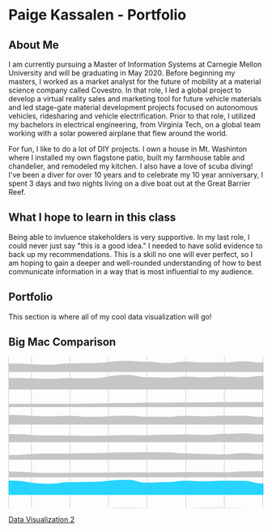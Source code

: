 # Paige Kassalen - Portfolio

## About Me

I am currently pursuing a Master of Information Systems at Carnegie Mellon University and will be graduating in May 2020. Before beginning my masters, I worked as a market analyst for the future of mobility at a material science company called Covestro. In that role, I led a global project to develop a virtual reality sales and marketing tool for future vehicle materials and led stage-gate material development projects focused on autonomous vehicles, ridesharing and vehicle electrification. Prior to that role, I utilized my bachelors in electrical engineering, from Virginia Tech, on a global team working with a solar powered airplane that flew around the world.

For fun, I like to do a lot of DIY projects. I own a house in Mt. Washinton where I installed my own flagstone patio, built my farmhouse table and chandelier, and remodeled my kitchen. I also have a love of scuba diving! I've been a diver for over 10 years and to celebrate my 10 year anniversary, I spent 3 days and two nights living on a dive boat out at the Great Barrier Reef.

## What I hope to learn in this class

Being able to invluence stakeholders is very supportive. In my last role, I could never just say "this is a good idea." I needed to have solid evidence to back up my recommendations. This is a skill no one will ever perfect, so I am hoping to gain a deeper and well-rounded understanding of how to best communicate information in a way that is most influential to my audience.

## Portfolio

This section is where all of my cool data visualization will go!

## Big Mac Comparison 

<svg width="847" height="500" xmlns="http://www.w3.org/2000/svg"><g class="x axis" transform="translate(0,485)" fill="none" font-size="10" font-family="sans-serif" text-anchor="middle" style="stroke-width: 1px; font-size: 10px; font-family: Arial, Helvetica;"><path class="domain" stroke="#000" d="M0.5,-485V0.5H847.5V-485" style="shape-rendering: crispedges; fill: none; stroke: rgb(204, 204, 204);"></path><g class="tick" opacity="1" transform="translate(45.243392930538434,0)"><line stroke="#000" y2="-485" style="shape-rendering: crispedges; fill: none; stroke: rgb(204, 204, 204);"></line><text fill="#000" y="3" dy="0.71em">2009</text></g><g class="tick" opacity="1" transform="translate(121.4838368269626,0)"><line stroke="#000" y2="-485" style="shape-rendering: crispedges; fill: none; stroke: rgb(204, 204, 204);"></line><text fill="#000" y="3" dy="0.71em">2010</text></g><g class="tick" opacity="1" transform="translate(197.72428072338678,0)"><line stroke="#000" y2="-485" style="shape-rendering: crispedges; fill: none; stroke: rgb(204, 204, 204);"></line><text fill="#000" y="3" dy="0.71em">2011</text></g><g class="tick" opacity="1" transform="translate(273.96472461981097,0)"><line stroke="#000" y2="-485" style="shape-rendering: crispedges; fill: none; stroke: rgb(204, 204, 204);"></line><text fill="#000" y="3" dy="0.71em">2012</text></g><g class="tick" opacity="1" transform="translate(350.41404644471845,0)"><line stroke="#000" y2="-485" style="shape-rendering: crispedges; fill: none; stroke: rgb(204, 204, 204);"></line><text fill="#000" y="3" dy="0.71em">2013</text></g><g class="tick" opacity="1" transform="translate(426.6544903411426,0)"><line stroke="#000" y2="-485" style="shape-rendering: crispedges; fill: none; stroke: rgb(204, 204, 204);"></line><text fill="#000" y="3" dy="0.71em">2014</text></g><g class="tick" opacity="1" transform="translate(502.8949342375668,0)"><line stroke="#000" y2="-485" style="shape-rendering: crispedges; fill: none; stroke: rgb(204, 204, 204);"></line><text fill="#000" y="3" dy="0.71em">2015</text></g><g class="tick" opacity="1" transform="translate(579.1353781339909,0)"><line stroke="#000" y2="-485" style="shape-rendering: crispedges; fill: none; stroke: rgb(204, 204, 204);"></line><text fill="#000" y="3" dy="0.71em">2016</text></g><g class="tick" opacity="1" transform="translate(655.5846999588986,0)"><line stroke="#000" y2="-485" style="shape-rendering: crispedges; fill: none; stroke: rgb(204, 204, 204);"></line><text fill="#000" y="3" dy="0.71em">2017</text></g><g class="tick" opacity="1" transform="translate(731.8251438553226,0)"><line stroke="#000" y2="-485" style="shape-rendering: crispedges; fill: none; stroke: rgb(204, 204, 204);"></line><text fill="#000" y="3" dy="0.71em">2018</text></g><g class="tick" opacity="1" transform="translate(808.0655877517469,0)"><line stroke="#000" y2="-485" style="shape-rendering: crispedges; fill: none; stroke: rgb(204, 204, 204);"></line><text fill="#000" y="3" dy="0.71em">2019</text></g></g><g class="flow" title="Brazil" transform="translate(0,0)"><path class="area" d="M0,12.762896824901496C41.253390875462394,12.762896824901496,41.253390875462394,15.302976281532635,82.50678175092479,15.302976281532635C101.72355117139334,15.302976281532635,101.72355117139334,12.672820741751156,120.94032059186189,12.672820741751156C139.84377311960543,12.672820741751156,139.84377311960543,12.141898401656658,158.74722564734896,12.141898401656658C196.86744759556103,12.141898401656658,196.86744759556103,7.665183847391294,234.9876695437731,7.665183847391294C254.20443896424166,7.665183847391294,254.20443896424166,9.3904584386977,273.4212083847102,9.3904584386977C292.42909987669543,9.3904584386977,292.42909987669543,12.039208047185273,311.43699136868065,12.039208047185273C330.6537607891492,12.039208047185273,330.6537607891492,9.514942990814738,349.87053020961775,9.514942990814738C368.7739827373613,9.514942990814738,368.7739827373613,10.795048722391524,387.6774352651048,10.795048722391524C406.89420468557336,10.795048722391524,406.89420468557336,10.92834183537418,426.1109741060419,10.92834183537418C445.01442663378543,10.92834183537418,445.01442663378543,8.760896009631985,463.9178791615289,8.760896009631985C483.13464858199745,8.760896009631985,483.13464858199745,11.073240631619825,502.35141800246606,11.073240631619825C521.2548705302096,11.073240631619825,521.2548705302096,14.369688487831763,540.1583230579531,14.369688487831763C559.3750924784217,14.369688487831763,559.3750924784217,17.680430880993107,578.5918618988903,17.680430880993107C597.5997533908755,17.680430880993107,597.5997533908755,12.589017275094953,616.6076448828607,12.589017275094953C635.8244143033291,12.589017275094953,635.8244143033291,11.390226901899467,655.0411837237978,11.390226901899467C673.9446362515413,11.390226901899467,673.9446362515413,11.448636673154262,692.8480887792848,11.448636673154262C712.0648581997534,11.448636673154262,712.0648581997534,11.412562753376559,731.2816276202219,11.412562753376559C750.1850801479654,11.412562753376559,750.1850801479654,13.940243659403432,769.0885326757091,13.940243659403432C788.3053020961776,13.940243659403432,788.3053020961776,13.431739062417261,807.5220715166461,13.431739062417261C827.261035758323,13.431739062417261,827.261035758323,13.25014701284729,847,13.25014701284729L847,29.642857142857142C827.261035758323,29.642857142857142,827.261035758323,29.642857142857142,807.5220715166461,29.642857142857142C788.3053020961776,29.642857142857142,788.3053020961776,29.642857142857142,769.0885326757091,29.642857142857142C750.1850801479654,29.642857142857142,750.1850801479654,29.642857142857142,731.2816276202219,29.642857142857142C712.0648581997534,29.642857142857142,712.0648581997534,29.642857142857142,692.8480887792848,29.642857142857142C673.9446362515413,29.642857142857142,673.9446362515413,29.642857142857142,655.0411837237978,29.642857142857142C635.8244143033291,29.642857142857142,635.8244143033291,29.642857142857142,616.6076448828607,29.642857142857142C597.5997533908755,29.642857142857142,597.5997533908755,29.642857142857142,578.5918618988903,29.642857142857142C559.3750924784217,29.642857142857142,559.3750924784217,29.642857142857142,540.1583230579531,29.642857142857142C521.2548705302096,29.642857142857142,521.2548705302096,29.642857142857142,502.35141800246606,29.642857142857142C483.13464858199745,29.642857142857142,483.13464858199745,29.642857142857142,463.9178791615289,29.642857142857142C445.01442663378543,29.642857142857142,445.01442663378543,29.642857142857142,426.1109741060419,29.642857142857142C406.89420468557336,29.642857142857142,406.89420468557336,29.642857142857142,387.6774352651048,29.642857142857142C368.7739827373613,29.642857142857142,368.7739827373613,29.642857142857142,349.87053020961775,29.642857142857142C330.6537607891492,29.642857142857142,330.6537607891492,29.642857142857142,311.43699136868065,29.642857142857142C292.42909987669543,29.642857142857142,292.42909987669543,29.642857142857142,273.4212083847102,29.642857142857142C254.20443896424166,29.642857142857142,254.20443896424166,29.642857142857142,234.9876695437731,29.642857142857142C196.86744759556103,29.642857142857142,196.86744759556103,29.642857142857142,158.74722564734896,29.642857142857142C139.84377311960543,29.642857142857142,139.84377311960543,29.642857142857142,120.94032059186189,29.642857142857142C101.72355117139334,29.642857142857142,101.72355117139334,29.642857142857142,82.50678175092479,29.642857142857142C41.253390875462394,29.642857142857142,41.253390875462394,29.642857142857142,0,29.642857142857142Z" style="fill: rgb(198, 198, 198);"></path><text x="841" y="23.642857142857142" style="font-size: 10px; fill: black; font-family: Arial, Helvetica; text-anchor: end;">Brazil</text></g><g class="flow" title="Switzerland" transform="translate(0,34.64285714285714)"><path class="area" d="M0,6.963615246798561C41.253390875462394,6.963615246798561,41.253390875462394,8.297995393439713,82.50678175092479,8.297995393439713C101.72355117139334,8.297995393439713,101.72355117139334,7.161562373267522,120.94032059186189,7.161562373267522C139.84377311960543,7.161562373267522,139.84377311960543,7.583013109844295,158.74722564734896,7.583013109844295C196.86744759556103,7.583013109844295,196.86744759556103,0.8869344199575124,234.9876695437731,0.8869344199575124C254.20443896424166,0.8869344199575124,254.20443896424166,5.371485452680524,273.4212083847102,5.371485452680524C292.42909987669543,5.371485452680524,292.42909987669543,6.24129535963273,311.43699136868065,6.24129535963273C330.6537607891492,6.24129535963273,330.6537607891492,4.232808800817416,349.87053020961775,4.232808800817416C368.7739827373613,4.232808800817416,368.7739827373613,5.680083622588615,387.6774352651048,5.680083622588615C406.89420468557336,5.680083622588615,406.89420468557336,4.16998520901512,426.1109741060419,4.16998520901512C445.01442663378543,4.16998520901512,445.01442663378543,5.29776430377326,463.9178791615289,5.29776430377326C483.13464858199745,5.29776430377326,483.13464858199745,2.739140897027344,502.35141800246606,2.739140897027344C521.2548705302096,2.739140897027344,521.2548705302096,5.312895867204176,540.1583230579531,5.312895867204176C559.3750924784217,5.312895867204176,559.3750924784217,6.6634884847532625,578.5918618988903,6.6634884847532625C597.5997533908755,6.6634884847532625,597.5997533908755,6.134503929188643,616.6076448828607,6.134503929188643C635.8244143033291,6.134503929188643,635.8244143033291,6.995741959279549,655.0411837237978,6.995741959279549C673.9446362515413,6.995741959279549,673.9446362515413,5.599308833853758,692.8480887792848,5.599308833853758C712.0648581997534,5.599308833853758,712.0648581997534,5.516732250911755,731.2816276202219,5.516732250911755C750.1850801479654,5.516732250911755,750.1850801479654,6.303730938030103,769.0885326757091,6.303730938030103C788.3053020961776,6.303730938030103,788.3053020961776,6.0279362402904795,807.5220715166461,6.0279362402904795C827.261035758323,6.0279362402904795,827.261035758323,6.310778129810089,847,6.310778129810089L847,29.642857142857142C827.261035758323,29.642857142857142,827.261035758323,29.642857142857142,807.5220715166461,29.642857142857142C788.3053020961776,29.642857142857142,788.3053020961776,29.642857142857142,769.0885326757091,29.642857142857142C750.1850801479654,29.642857142857142,750.1850801479654,29.642857142857142,731.2816276202219,29.642857142857142C712.0648581997534,29.642857142857142,712.0648581997534,29.642857142857142,692.8480887792848,29.642857142857142C673.9446362515413,29.642857142857142,673.9446362515413,29.642857142857142,655.0411837237978,29.642857142857142C635.8244143033291,29.642857142857142,635.8244143033291,29.642857142857142,616.6076448828607,29.642857142857142C597.5997533908755,29.642857142857142,597.5997533908755,29.642857142857142,578.5918618988903,29.642857142857142C559.3750924784217,29.642857142857142,559.3750924784217,29.642857142857142,540.1583230579531,29.642857142857142C521.2548705302096,29.642857142857142,521.2548705302096,29.642857142857142,502.35141800246606,29.642857142857142C483.13464858199745,29.642857142857142,483.13464858199745,29.642857142857142,463.9178791615289,29.642857142857142C445.01442663378543,29.642857142857142,445.01442663378543,29.642857142857142,426.1109741060419,29.642857142857142C406.89420468557336,29.642857142857142,406.89420468557336,29.642857142857142,387.6774352651048,29.642857142857142C368.7739827373613,29.642857142857142,368.7739827373613,29.642857142857142,349.87053020961775,29.642857142857142C330.6537607891492,29.642857142857142,330.6537607891492,29.642857142857142,311.43699136868065,29.642857142857142C292.42909987669543,29.642857142857142,292.42909987669543,29.642857142857142,273.4212083847102,29.642857142857142C254.20443896424166,29.642857142857142,254.20443896424166,29.642857142857142,234.9876695437731,29.642857142857142C196.86744759556103,29.642857142857142,196.86744759556103,29.642857142857142,158.74722564734896,29.642857142857142C139.84377311960543,29.642857142857142,139.84377311960543,29.642857142857142,120.94032059186189,29.642857142857142C101.72355117139334,29.642857142857142,101.72355117139334,29.642857142857142,82.50678175092479,29.642857142857142C41.253390875462394,29.642857142857142,41.253390875462394,29.642857142857142,0,29.642857142857142Z" style="fill: rgb(198, 198, 198);"></path><text x="841" y="23.642857142857142" style="font-size: 10px; fill: black; font-family: Arial, Helvetica; text-anchor: end;">Switzerland</text></g><g class="flow" title="China" transform="translate(0,69.28571428571428)"><path class="area" d="M0,23.119594748970066C41.253390875462394,23.119594748970066,41.253390875462394,23.118353624628583,82.50678175092479,23.118353624628583C101.72355117139334,23.118353624628583,101.72355117139334,23.113097474365727,120.94032059186189,23.113097474365727C139.84377311960543,23.113097474365727,139.84377311960543,22.69625120014239,158.74722564734896,22.69625120014239C196.86744759556103,22.69625120014239,196.86744759556103,21.536149472828264,234.9876695437731,21.536149472828264C254.20443896424166,21.536149472828264,254.20443896424166,20.94639139446636,273.4212083847102,20.94639139446636C292.42909987669543,20.94639139446636,292.42909987669543,20.90620081712303,311.43699136868065,20.90620081712303C330.6537607891492,20.90620081712303,330.6537607891492,20.469432886098623,349.87053020961775,20.469432886098623C368.7739827373613,20.469432886098623,368.7739827373613,20.340372955603968,387.6774352651048,20.340372955603968C406.89420468557336,20.340372955603968,406.89420468557336,19.85947058878726,426.1109741060419,19.85947058878726C445.01442663378543,19.85947058878726,445.01442663378543,19.918880171194594,463.9178791615289,19.918880171194594C483.13464858199745,19.918880171194594,483.13464858199745,19.76729634732107,502.35141800246606,19.76729634732107C521.2548705302096,19.76729634732107,521.2548705302096,19.878512900227967,540.1583230579531,19.878512900227967C559.3750924784217,19.878512900227967,559.3750924784217,20.071846031361602,578.5918618988903,20.071846031361602C597.5997533908755,20.071846031361602,597.5997533908755,19.70949339868866,616.6076448828607,19.70949339868866C635.8244143033291,19.70949339868866,635.8244143033291,19.551123664486582,655.0411837237978,19.551123664486582C673.9446362515413,19.551123664486582,673.9446362515413,19.23922094150503,692.8480887792848,19.23922094150503C712.0648581997534,19.23922094150503,712.0648581997534,18.33152015267722,731.2816276202219,18.33152015267722C750.1850801479654,18.33152015267722,750.1850801479654,18.602210914021306,769.0885326757091,18.602210914021306C788.3053020961776,18.602210914021306,788.3053020961776,18.76096179987852,807.5220715166461,18.76096179987852C827.261035758323,18.76096179987852,827.261035758323,18.764322684208636,847,18.764322684208636L847,29.642857142857142C827.261035758323,29.642857142857142,827.261035758323,29.642857142857142,807.5220715166461,29.642857142857142C788.3053020961776,29.642857142857142,788.3053020961776,29.642857142857142,769.0885326757091,29.642857142857142C750.1850801479654,29.642857142857142,750.1850801479654,29.642857142857142,731.2816276202219,29.642857142857142C712.0648581997534,29.642857142857142,712.0648581997534,29.642857142857142,692.8480887792848,29.642857142857142C673.9446362515413,29.642857142857142,673.9446362515413,29.642857142857142,655.0411837237978,29.642857142857142C635.8244143033291,29.642857142857142,635.8244143033291,29.642857142857142,616.6076448828607,29.642857142857142C597.5997533908755,29.642857142857142,597.5997533908755,29.642857142857142,578.5918618988903,29.642857142857142C559.3750924784217,29.642857142857142,559.3750924784217,29.642857142857142,540.1583230579531,29.642857142857142C521.2548705302096,29.642857142857142,521.2548705302096,29.642857142857142,502.35141800246606,29.642857142857142C483.13464858199745,29.642857142857142,483.13464858199745,29.642857142857142,463.9178791615289,29.642857142857142C445.01442663378543,29.642857142857142,445.01442663378543,29.642857142857142,426.1109741060419,29.642857142857142C406.89420468557336,29.642857142857142,406.89420468557336,29.642857142857142,387.6774352651048,29.642857142857142C368.7739827373613,29.642857142857142,368.7739827373613,29.642857142857142,349.87053020961775,29.642857142857142C330.6537607891492,29.642857142857142,330.6537607891492,29.642857142857142,311.43699136868065,29.642857142857142C292.42909987669543,29.642857142857142,292.42909987669543,29.642857142857142,273.4212083847102,29.642857142857142C254.20443896424166,29.642857142857142,254.20443896424166,29.642857142857142,234.9876695437731,29.642857142857142C196.86744759556103,29.642857142857142,196.86744759556103,29.642857142857142,158.74722564734896,29.642857142857142C139.84377311960543,29.642857142857142,139.84377311960543,29.642857142857142,120.94032059186189,29.642857142857142C101.72355117139334,29.642857142857142,101.72355117139334,29.642857142857142,82.50678175092479,29.642857142857142C41.253390875462394,29.642857142857142,41.253390875462394,29.642857142857142,0,29.642857142857142Z" style="fill: rgb(198, 198, 198);"></path><text x="841" y="23.642857142857142" style="font-size: 10px; fill: black; font-family: Arial, Helvetica; text-anchor: end;">China</text></g><g class="flow" title="Euro area" transform="translate(0,103.92857142857142)"><path class="area" d="M0,10.588646101327708C41.253390875462394,10.588646101327708,41.253390875462394,13.176373109780581,82.50678175092479,13.176373109780581C101.72355117139334,13.176373109780581,101.72355117139334,12.367424883418206,120.94032059186189,12.367424883418206C139.84377311960543,12.367424883418206,139.84377311960543,14.191352762934883,158.74722564734896,14.191352762934883C196.86744759556103,14.191352762934883,196.86744759556103,12.066214613991736,234.9876695437731,12.066214613991736C254.20443896424166,12.066214613991736,254.20443896424166,13.841200424800514,273.4212083847102,13.841200424800514C292.42909987669543,13.841200424800514,292.42909987669543,14.148873874066288,311.43699136868065,14.148873874066288C330.6537607891492,14.148873874066288,330.6537607891492,12.245856603489855,349.87053020961775,12.245856603489855C368.7739827373613,12.245856603489855,368.7739827373613,13.025612599588186,387.6774352651048,13.025612599588186C406.89420468557336,13.025612599588186,406.89420468557336,11.946948205033902,426.1109741060419,11.946948205033902C445.01442663378543,11.946948205033902,445.01442663378543,11.976553106778745,463.9178791615289,11.976553106778745C483.13464858199745,11.976553106778745,483.13464858199745,14.436335151315028,502.35141800246606,14.436335151315028C521.2548705302096,14.436335151315028,521.2548705302096,15.185018401838779,540.1583230579531,15.185018401838779C559.3750924784217,15.185018401838779,559.3750924784217,15.380831474195858,578.5918618988903,15.380831474195858C597.5997533908755,15.380831474195858,597.5997533908755,14.643910229292931,616.6076448828607,14.643910229292931C635.8244143033291,14.643910229292931,635.8244143033291,15.156940135994972,655.0411837237978,15.156940135994972C673.9446362515413,15.156940135994972,673.9446362515413,13.718802625658476,692.8480887792848,13.718802625658476C712.0648581997534,13.718802625658476,712.0648581997534,12.396514208833896,731.2816276202219,12.396514208833896C750.1850801479654,12.396514208833896,750.1850801479654,12.755670093512599,769.0885326757091,12.755670093512599C788.3053020961776,12.755670093512599,788.3053020961776,13.087967445433677,807.5220715166461,13.087967445433677C827.261035758323,13.087967445433677,827.261035758323,13.33638668242168,847,13.33638668242168L847,29.642857142857142C827.261035758323,29.642857142857142,827.261035758323,29.642857142857142,807.5220715166461,29.642857142857142C788.3053020961776,29.642857142857142,788.3053020961776,29.642857142857142,769.0885326757091,29.642857142857142C750.1850801479654,29.642857142857142,750.1850801479654,29.642857142857142,731.2816276202219,29.642857142857142C712.0648581997534,29.642857142857142,712.0648581997534,29.642857142857142,692.8480887792848,29.642857142857142C673.9446362515413,29.642857142857142,673.9446362515413,29.642857142857142,655.0411837237978,29.642857142857142C635.8244143033291,29.642857142857142,635.8244143033291,29.642857142857142,616.6076448828607,29.642857142857142C597.5997533908755,29.642857142857142,597.5997533908755,29.642857142857142,578.5918618988903,29.642857142857142C559.3750924784217,29.642857142857142,559.3750924784217,29.642857142857142,540.1583230579531,29.642857142857142C521.2548705302096,29.642857142857142,521.2548705302096,29.642857142857142,502.35141800246606,29.642857142857142C483.13464858199745,29.642857142857142,483.13464858199745,29.642857142857142,463.9178791615289,29.642857142857142C445.01442663378543,29.642857142857142,445.01442663378543,29.642857142857142,426.1109741060419,29.642857142857142C406.89420468557336,29.642857142857142,406.89420468557336,29.642857142857142,387.6774352651048,29.642857142857142C368.7739827373613,29.642857142857142,368.7739827373613,29.642857142857142,349.87053020961775,29.642857142857142C330.6537607891492,29.642857142857142,330.6537607891492,29.642857142857142,311.43699136868065,29.642857142857142C292.42909987669543,29.642857142857142,292.42909987669543,29.642857142857142,273.4212083847102,29.642857142857142C254.20443896424166,29.642857142857142,254.20443896424166,29.642857142857142,234.9876695437731,29.642857142857142C196.86744759556103,29.642857142857142,196.86744759556103,29.642857142857142,158.74722564734896,29.642857142857142C139.84377311960543,29.642857142857142,139.84377311960543,29.642857142857142,120.94032059186189,29.642857142857142C101.72355117139334,29.642857142857142,101.72355117139334,29.642857142857142,82.50678175092479,29.642857142857142C41.253390875462394,29.642857142857142,41.253390875462394,29.642857142857142,0,29.642857142857142Z" style="fill: rgb(198, 198, 198);"></path><text x="841" y="23.642857142857142" style="font-size: 10px; fill: black; font-family: Arial, Helvetica; text-anchor: end;">Euro area</text></g><g class="flow" title="Britain" transform="translate(0,138.57142857142856)"><path class="area" d="M0,13.34264748343918C41.253390875462394,13.34264748343918,41.253390875462394,16.48900406404639,82.50678175092479,16.48900406404639C101.72355117139334,16.48900406404639,101.72355117139334,16.54944024838816,120.94032059186189,16.54944024838816C139.84377311960543,16.54944024838816,139.84377311960543,17.219138467790888,158.74722564734896,17.219138467790888C196.86744759556103,17.219138467790888,196.86744759556103,15.763730667930195,234.9876695437731,15.763730667930195C254.20443896424166,15.763730667930195,254.20443896424166,16.007108794190096,273.4212083847102,16.007108794190096C292.42909987669543,16.007108794190096,292.42909987669543,14.798183684327638,311.43699136868065,14.798183684327638C330.6537607891492,14.798183684327638,330.6537607891492,14.492147511328533,349.87053020961775,14.492147511328533C368.7739827373613,14.492147511328533,368.7739827373613,15.305685691937212,387.6774352651048,15.305685691937212C406.89420468557336,15.305685691937212,406.89420468557336,13.141859285850092,426.1109741060419,13.141859285850092C445.01442663378543,13.141859285850092,445.01442663378543,12.077854766491551,463.9178791615289,12.077854766491551C483.13464858199745,12.077854766491551,483.13464858199745,14.063992517105783,502.35141800246606,14.063992517105783C521.2548705302096,14.063992517105783,521.2548705302096,13.549678671454082,540.1583230579531,13.549678671454082C559.3750924784217,13.549678671454082,559.3750924784217,14.586036491226306,578.5918618988903,14.586036491226306C597.5997533908755,14.586036491226306,597.5997533908755,15.590457223900035,616.6076448828607,15.590457223900035C635.8244143033291,15.590457223900035,635.8244143033291,16.34592017208699,655.0411837237978,16.34592017208699C673.9446362515413,16.34592017208699,673.9446362515413,14.979855992118553,692.8480887792848,14.979855992118553C712.0648581997534,14.979855992118553,712.0648581997534,13.904178648487974,731.2816276202219,13.904178648487974C750.1850801479654,13.904178648487974,750.1850801479654,14.551519115163396,769.0885326757091,14.551519115163396C788.3053020961776,14.551519115163396,788.3053020961776,15.116946555778835,807.5220715166461,15.116946555778835C827.261035758323,15.116946555778835,827.261035758323,15.015939031175979,847,15.015939031175979L847,29.642857142857142C827.261035758323,29.642857142857142,827.261035758323,29.642857142857142,807.5220715166461,29.642857142857142C788.3053020961776,29.642857142857142,788.3053020961776,29.642857142857142,769.0885326757091,29.642857142857142C750.1850801479654,29.642857142857142,750.1850801479654,29.642857142857142,731.2816276202219,29.642857142857142C712.0648581997534,29.642857142857142,712.0648581997534,29.642857142857142,692.8480887792848,29.642857142857142C673.9446362515413,29.642857142857142,673.9446362515413,29.642857142857142,655.0411837237978,29.642857142857142C635.8244143033291,29.642857142857142,635.8244143033291,29.642857142857142,616.6076448828607,29.642857142857142C597.5997533908755,29.642857142857142,597.5997533908755,29.642857142857142,578.5918618988903,29.642857142857142C559.3750924784217,29.642857142857142,559.3750924784217,29.642857142857142,540.1583230579531,29.642857142857142C521.2548705302096,29.642857142857142,521.2548705302096,29.642857142857142,502.35141800246606,29.642857142857142C483.13464858199745,29.642857142857142,483.13464858199745,29.642857142857142,463.9178791615289,29.642857142857142C445.01442663378543,29.642857142857142,445.01442663378543,29.642857142857142,426.1109741060419,29.642857142857142C406.89420468557336,29.642857142857142,406.89420468557336,29.642857142857142,387.6774352651048,29.642857142857142C368.7739827373613,29.642857142857142,368.7739827373613,29.642857142857142,349.87053020961775,29.642857142857142C330.6537607891492,29.642857142857142,330.6537607891492,29.642857142857142,311.43699136868065,29.642857142857142C292.42909987669543,29.642857142857142,292.42909987669543,29.642857142857142,273.4212083847102,29.642857142857142C254.20443896424166,29.642857142857142,254.20443896424166,29.642857142857142,234.9876695437731,29.642857142857142C196.86744759556103,29.642857142857142,196.86744759556103,29.642857142857142,158.74722564734896,29.642857142857142C139.84377311960543,29.642857142857142,139.84377311960543,29.642857142857142,120.94032059186189,29.642857142857142C101.72355117139334,29.642857142857142,101.72355117139334,29.642857142857142,82.50678175092479,29.642857142857142C41.253390875462394,29.642857142857142,41.253390875462394,29.642857142857142,0,29.642857142857142Z" style="fill: rgb(198, 198, 198);"></path><text x="841" y="23.642857142857142" style="font-size: 10px; fill: black; font-family: Arial, Helvetica; text-anchor: end;">Britain</text></g><g class="flow" title="Japan" transform="translate(0,173.2142857142857)"><path class="area" d="M0,20.297562637801374C41.253390875462394,20.297562637801374,41.253390875462394,17.313711514925664,82.50678175092479,17.313711514925664C101.72355117139334,17.313711514925664,101.72355117139334,17.175658487432866,120.94032059186189,17.175658487432866C139.84377311960543,17.175658487432866,139.84377311960543,16.552155546915856,158.74722564734896,16.552155546915856C196.86744759556103,16.552155546915856,196.86744759556103,15.079629107907392,234.9876695437731,15.079629107907392C254.20443896424166,15.079629107907392,254.20443896424166,14.806047923627442,273.4212083847102,14.806047923627442C292.42909987669543,14.806047923627442,292.42909987669543,15.052632584077736,311.43699136868065,15.052632584077736C330.6537607891492,15.052632584077736,330.6537607891492,17.11062890013791,349.87053020961775,17.11062890013791C368.7739827373613,17.11062890013791,368.7739827373613,18.242354021715016,387.6774352651048,18.242354021715016C406.89420468557336,18.242354021715016,406.89420468557336,19.03723207679355,426.1109741060419,19.03723207679355C445.01442663378543,19.03723207679355,445.01442663378543,16.646035849767255,463.9178791615289,16.646035849767255C483.13464858199745,16.646035849767255,483.13464858199745,18.43776848489867,502.35141800246606,18.43776848489867C521.2548705302096,18.43776848489867,521.2548705302096,18.99560442293616,540.1583230579531,18.99560442293616C559.3750924784217,18.99560442293616,559.3750924784217,18.520877573861203,578.5918618988903,18.520877573861203C597.5997533908755,18.520877573861203,597.5997533908755,17.278675688016804,616.6076448828607,17.278675688016804C635.8244143033291,17.278675688016804,635.8244143033291,18.026423372481872,655.0411837237978,18.026423372481872C673.9446362515413,18.026423372481872,673.9446362515413,17.65602496371733,692.8480887792848,17.65602496371733C712.0648581997534,17.65602496371733,712.0648581997534,17.403243269446047,731.2816276202219,17.403243269446047C750.1850801479654,17.403243269446047,750.1850801479654,17.14042814204343,769.0885326757091,17.14042814204343C788.3053020961776,17.14042814204343,788.3053020961776,16.81645336149676,807.5220715166461,16.81645336149676C827.261035758323,16.81645336149676,827.261035758323,16.854779853925205,847,16.854779853925205L847,29.642857142857142C827.261035758323,29.642857142857142,827.261035758323,29.642857142857142,807.5220715166461,29.642857142857142C788.3053020961776,29.642857142857142,788.3053020961776,29.642857142857142,769.0885326757091,29.642857142857142C750.1850801479654,29.642857142857142,750.1850801479654,29.642857142857142,731.2816276202219,29.642857142857142C712.0648581997534,29.642857142857142,712.0648581997534,29.642857142857142,692.8480887792848,29.642857142857142C673.9446362515413,29.642857142857142,673.9446362515413,29.642857142857142,655.0411837237978,29.642857142857142C635.8244143033291,29.642857142857142,635.8244143033291,29.642857142857142,616.6076448828607,29.642857142857142C597.5997533908755,29.642857142857142,597.5997533908755,29.642857142857142,578.5918618988903,29.642857142857142C559.3750924784217,29.642857142857142,559.3750924784217,29.642857142857142,540.1583230579531,29.642857142857142C521.2548705302096,29.642857142857142,521.2548705302096,29.642857142857142,502.35141800246606,29.642857142857142C483.13464858199745,29.642857142857142,483.13464858199745,29.642857142857142,463.9178791615289,29.642857142857142C445.01442663378543,29.642857142857142,445.01442663378543,29.642857142857142,426.1109741060419,29.642857142857142C406.89420468557336,29.642857142857142,406.89420468557336,29.642857142857142,387.6774352651048,29.642857142857142C368.7739827373613,29.642857142857142,368.7739827373613,29.642857142857142,349.87053020961775,29.642857142857142C330.6537607891492,29.642857142857142,330.6537607891492,29.642857142857142,311.43699136868065,29.642857142857142C292.42909987669543,29.642857142857142,292.42909987669543,29.642857142857142,273.4212083847102,29.642857142857142C254.20443896424166,29.642857142857142,254.20443896424166,29.642857142857142,234.9876695437731,29.642857142857142C196.86744759556103,29.642857142857142,196.86744759556103,29.642857142857142,158.74722564734896,29.642857142857142C139.84377311960543,29.642857142857142,139.84377311960543,29.642857142857142,120.94032059186189,29.642857142857142C101.72355117139334,29.642857142857142,101.72355117139334,29.642857142857142,82.50678175092479,29.642857142857142C41.253390875462394,29.642857142857142,41.253390875462394,29.642857142857142,0,29.642857142857142Z" style="fill: rgb(198, 198, 198);"></path><text x="841" y="23.642857142857142" style="font-size: 10px; fill: black; font-family: Arial, Helvetica; text-anchor: end;">Japan</text></g><g class="flow" title="Mexico" transform="translate(0,207.85714285714283)"><path class="area" d="M0,18.41949710745144C41.253390875462394,18.41949710745144,41.253390875462394,21.120936377080277,82.50678175092479,21.120936377080277C101.72355117139334,21.120936377080277,101.72355117139334,20.736429554545975,120.94032059186189,20.736429554545975C139.84377311960543,20.736429554545975,139.84377311960543,20.714306328152183,158.74722564734896,20.714306328152183C196.86744759556103,20.714306328152183,196.86744759556103,19.86415941428576,234.9876695437731,19.86415941428576C254.20443896424166,19.86415941428576,254.20443896424166,19.999999103072383,273.4212083847102,19.999999103072383C292.42909987669543,19.999999103072383,292.42909987669543,20.00183086928845,311.43699136868065,20.00183086928845C330.6537607891492,20.00183086928845,330.6537607891492,19.283885326210488,349.87053020961775,19.283885326210488C368.7739827373613,19.283885326210488,368.7739827373613,19.446180141775983,387.6774352651048,19.446180141775983C406.89420468557336,19.446180141775983,406.89420468557336,19.74566964555823,426.1109741060419,19.74566964555823C445.01442663378543,19.74566964555823,445.01442663378543,18.060553833590447,463.9178791615289,18.060553833590447C483.13464858199745,18.060553833590447,483.13464858199745,17.695941894907307,502.35141800246606,17.695941894907307C521.2548705302096,17.695941894907307,521.2548705302096,18.54017109167895,540.1583230579531,18.54017109167895C559.3750924784217,18.54017109167895,559.3750924784217,19.620719831855247,578.5918618988903,19.620719831855247C597.5997533908755,19.620719831855247,597.5997533908755,21.17663040044122,616.6076448828607,21.17663040044122C635.8244143033291,21.17663040044122,635.8244143033291,21.681603286198715,655.0411837237978,21.681603286198715C673.9446362515413,21.681603286198715,673.9446362515413,19.820140126786193,692.8480887792848,19.820140126786193C712.0648581997534,19.820140126786193,712.0648581997534,20.470563373640857,731.2816276202219,20.470563373640857C750.1850801479654,20.470563373640857,750.1850801479654,20.470167182485284,769.0885326757091,20.470167182485284C788.3053020961776,20.470167182485284,788.3053020961776,20.592374703593983,807.5220715166461,20.592374703593983C827.261035758323,20.592374703593983,827.261035758323,20.205569950958967,847,20.205569950958967L847,29.642857142857142C827.261035758323,29.642857142857142,827.261035758323,29.642857142857142,807.5220715166461,29.642857142857142C788.3053020961776,29.642857142857142,788.3053020961776,29.642857142857142,769.0885326757091,29.642857142857142C750.1850801479654,29.642857142857142,750.1850801479654,29.642857142857142,731.2816276202219,29.642857142857142C712.0648581997534,29.642857142857142,712.0648581997534,29.642857142857142,692.8480887792848,29.642857142857142C673.9446362515413,29.642857142857142,673.9446362515413,29.642857142857142,655.0411837237978,29.642857142857142C635.8244143033291,29.642857142857142,635.8244143033291,29.642857142857142,616.6076448828607,29.642857142857142C597.5997533908755,29.642857142857142,597.5997533908755,29.642857142857142,578.5918618988903,29.642857142857142C559.3750924784217,29.642857142857142,559.3750924784217,29.642857142857142,540.1583230579531,29.642857142857142C521.2548705302096,29.642857142857142,521.2548705302096,29.642857142857142,502.35141800246606,29.642857142857142C483.13464858199745,29.642857142857142,483.13464858199745,29.642857142857142,463.9178791615289,29.642857142857142C445.01442663378543,29.642857142857142,445.01442663378543,29.642857142857142,426.1109741060419,29.642857142857142C406.89420468557336,29.642857142857142,406.89420468557336,29.642857142857142,387.6774352651048,29.642857142857142C368.7739827373613,29.642857142857142,368.7739827373613,29.642857142857142,349.87053020961775,29.642857142857142C330.6537607891492,29.642857142857142,330.6537607891492,29.642857142857142,311.43699136868065,29.642857142857142C292.42909987669543,29.642857142857142,292.42909987669543,29.642857142857142,273.4212083847102,29.642857142857142C254.20443896424166,29.642857142857142,254.20443896424166,29.642857142857142,234.9876695437731,29.642857142857142C196.86744759556103,29.642857142857142,196.86744759556103,29.642857142857142,158.74722564734896,29.642857142857142C139.84377311960543,29.642857142857142,139.84377311960543,29.642857142857142,120.94032059186189,29.642857142857142C101.72355117139334,29.642857142857142,101.72355117139334,29.642857142857142,82.50678175092479,29.642857142857142C41.253390875462394,29.642857142857142,41.253390875462394,29.642857142857142,0,29.642857142857142Z" style="fill: rgb(198, 198, 198);"></path><text x="841" y="23.642857142857142" style="font-size: 10px; fill: black; font-family: Arial, Helvetica; text-anchor: end;">Mexico</text></g><g class="flow" title="Norway" transform="translate(0,242.49999999999997)"><path class="area" d="M0,1.556283478295306C41.253390875462394,1.556283478295306,41.253390875462394,7.726980409291393,82.50678175092479,7.726980409291393C101.72355117139334,7.726980409291393,101.72355117139334,4.595948480470071,120.94032059186189,4.595948480470071C139.84377311960543,4.595948480470071,139.84377311960543,3.949375338593338,158.74722564734896,3.949375338593338C196.86744759556103,3.949375338593338,196.86744759556103,0,234.9876695437731,0C254.20443896424166,0,254.20443896424166,5.433463173334236,273.4212083847102,5.433463173334236C292.42909987669543,5.433463173334236,292.42909987669543,4.469866988047915,311.43699136868065,4.469866988047915C330.6537607891492,4.469866988047915,330.6537607891492,1.674168867383095,349.87053020961775,1.674168867383095C368.7739827373613,1.674168867383095,368.7739827373613,2.872029523412639,387.6774352651048,2.872029523412639C406.89420468557336,2.872029523412639,406.89420468557336,1.8412339471457742,426.1109741060419,1.8412339471457742C445.01442663378543,1.8412339471457742,445.01442663378543,1.9753600494473815,463.9178791615289,1.9753600494473815C483.13464858199745,1.9753600494473815,483.13464858199745,7.184725985724075,502.35141800246606,7.184725985724075C521.2548705302096,7.184725985724075,521.2548705302096,9.4950768129012,540.1583230579531,9.4950768129012C559.3750924784217,9.4950768129012,559.3750924784217,11.045204071234412,578.5918618988903,11.045204071234412C597.5997533908755,11.045204071234412,597.5997533908755,9.991777541886641,616.6076448828607,9.991777541886641C635.8244143033291,9.991777541886641,635.8244143033291,9.436285626077812,655.0411837237978,9.436285626077812C673.9446362515413,9.436285626077812,673.9446362515413,8.550607979816277,692.8480887792848,8.550607979816277C712.0648581997534,8.550607979816277,712.0648581997534,7.381548017044604,731.2816276202219,7.381548017044604C750.1850801479654,7.381548017044604,750.1850801479654,11.015894927310622,769.0885326757091,11.015894927310622C788.3053020961776,11.015894927310622,788.3053020961776,8.744932548199909,807.5220715166461,8.744932548199909C827.261035758323,8.744932548199909,827.261035758323,12.331746031380703,847,12.331746031380703L847,29.642857142857142C827.261035758323,29.642857142857142,827.261035758323,29.642857142857142,807.5220715166461,29.642857142857142C788.3053020961776,29.642857142857142,788.3053020961776,29.642857142857142,769.0885326757091,29.642857142857142C750.1850801479654,29.642857142857142,750.1850801479654,29.642857142857142,731.2816276202219,29.642857142857142C712.0648581997534,29.642857142857142,712.0648581997534,29.642857142857142,692.8480887792848,29.642857142857142C673.9446362515413,29.642857142857142,673.9446362515413,29.642857142857142,655.0411837237978,29.642857142857142C635.8244143033291,29.642857142857142,635.8244143033291,29.642857142857142,616.6076448828607,29.642857142857142C597.5997533908755,29.642857142857142,597.5997533908755,29.642857142857142,578.5918618988903,29.642857142857142C559.3750924784217,29.642857142857142,559.3750924784217,29.642857142857142,540.1583230579531,29.642857142857142C521.2548705302096,29.642857142857142,521.2548705302096,29.642857142857142,502.35141800246606,29.642857142857142C483.13464858199745,29.642857142857142,483.13464858199745,29.642857142857142,463.9178791615289,29.642857142857142C445.01442663378543,29.642857142857142,445.01442663378543,29.642857142857142,426.1109741060419,29.642857142857142C406.89420468557336,29.642857142857142,406.89420468557336,29.642857142857142,387.6774352651048,29.642857142857142C368.7739827373613,29.642857142857142,368.7739827373613,29.642857142857142,349.87053020961775,29.642857142857142C330.6537607891492,29.642857142857142,330.6537607891492,29.642857142857142,311.43699136868065,29.642857142857142C292.42909987669543,29.642857142857142,292.42909987669543,29.642857142857142,273.4212083847102,29.642857142857142C254.20443896424166,29.642857142857142,254.20443896424166,29.642857142857142,234.9876695437731,29.642857142857142C196.86744759556103,29.642857142857142,196.86744759556103,29.642857142857142,158.74722564734896,29.642857142857142C139.84377311960543,29.642857142857142,139.84377311960543,29.642857142857142,120.94032059186189,29.642857142857142C101.72355117139334,29.642857142857142,101.72355117139334,29.642857142857142,82.50678175092479,29.642857142857142C41.253390875462394,29.642857142857142,41.253390875462394,29.642857142857142,0,29.642857142857142Z" style="fill: rgb(39, 212, 255);"></path><text x="841" y="23.642857142857142" style="font-size: 10px; fill: black; font-family: Arial, Helvetica; text-anchor: end;">Norway</text></g><g class="flow" title="Russia" transform="translate(0,277.1428571428571)"><path class="area" d="M0,20.586254511384652C41.253390875462394,20.586254511384652,41.253390875462394,22.356926064779334,82.50678175092479,22.356926064779334C101.72355117139334,22.356926064779334,101.72355117139334,21.300963163092312,120.94032059186189,21.300963163092312C139.84377311960543,21.300963163092312,139.84377311960543,21.325274128587317,158.74722564734896,21.325274128587317C196.86744759556103,21.325274128587317,196.86744759556103,20.00481187873392,234.9876695437731,20.00481187873392C254.20443896424166,20.00481187873392,254.20443896424166,20.549857319025207,273.4212083847102,20.549857319025207C292.42909987669543,20.549857319025207,292.42909987669543,21.479334776652422,311.43699136868065,21.479334776652422C330.6537607891492,21.479334776652422,330.6537607891492,20.991864053352522,349.87053020961775,20.991864053352522C368.7739827373613,20.991864053352522,368.7739827373613,20.223094267881038,387.6774352651048,20.223094267881038C406.89420468557336,20.223094267881038,406.89420468557336,20.290575539827955,426.1109741060419,20.290575539827955C445.01442663378543,20.290575539827955,445.01442663378543,20.531649359267497,463.9178791615289,20.531649359267497C483.13464858199745,20.531649359267497,483.13464858199745,24.77662960959633,502.35141800246606,24.77662960959633C521.2548705302096,24.77662960959633,521.2548705302096,22.926240269377907,540.1583230579531,22.926240269377907C559.3750924784217,22.926240269377907,559.3750924784217,24.196880666496085,578.5918618988903,24.196880666496085C597.5997533908755,24.196880666496085,597.5997533908755,22.33092438410978,616.6076448828607,22.33092438410978C635.8244143033291,22.33092438410978,635.8244143033291,21.971597708196498,655.0411837237978,21.971597708196498C673.9446362515413,21.971597708196498,673.9446362515413,21.51811961542106,692.8480887792848,21.51811961542106C712.0648581997534,21.51811961542106,712.0648581997534,21.472414951644776,731.2816276202219,21.472414951644776C750.1850801479654,21.472414951644776,750.1850801479654,22.18185147206007,769.0885326757091,22.18185147206007C788.3053020961776,22.18185147206007,788.3053020961776,23.75082640922868,807.5220715166461,23.75082640922868C827.261035758323,23.75082640922868,827.261035758323,22.380312965849257,847,22.380312965849257L847,29.642857142857142C827.261035758323,29.642857142857142,827.261035758323,29.642857142857142,807.5220715166461,29.642857142857142C788.3053020961776,29.642857142857142,788.3053020961776,29.642857142857142,769.0885326757091,29.642857142857142C750.1850801479654,29.642857142857142,750.1850801479654,29.642857142857142,731.2816276202219,29.642857142857142C712.0648581997534,29.642857142857142,712.0648581997534,29.642857142857142,692.8480887792848,29.642857142857142C673.9446362515413,29.642857142857142,673.9446362515413,29.642857142857142,655.0411837237978,29.642857142857142C635.8244143033291,29.642857142857142,635.8244143033291,29.642857142857142,616.6076448828607,29.642857142857142C597.5997533908755,29.642857142857142,597.5997533908755,29.642857142857142,578.5918618988903,29.642857142857142C559.3750924784217,29.642857142857142,559.3750924784217,29.642857142857142,540.1583230579531,29.642857142857142C521.2548705302096,29.642857142857142,521.2548705302096,29.642857142857142,502.35141800246606,29.642857142857142C483.13464858199745,29.642857142857142,483.13464858199745,29.642857142857142,463.9178791615289,29.642857142857142C445.01442663378543,29.642857142857142,445.01442663378543,29.642857142857142,426.1109741060419,29.642857142857142C406.89420468557336,29.642857142857142,406.89420468557336,29.642857142857142,387.6774352651048,29.642857142857142C368.7739827373613,29.642857142857142,368.7739827373613,29.642857142857142,349.87053020961775,29.642857142857142C330.6537607891492,29.642857142857142,330.6537607891492,29.642857142857142,311.43699136868065,29.642857142857142C292.42909987669543,29.642857142857142,292.42909987669543,29.642857142857142,273.4212083847102,29.642857142857142C254.20443896424166,29.642857142857142,254.20443896424166,29.642857142857142,234.9876695437731,29.642857142857142C196.86744759556103,29.642857142857142,196.86744759556103,29.642857142857142,158.74722564734896,29.642857142857142C139.84377311960543,29.642857142857142,139.84377311960543,29.642857142857142,120.94032059186189,29.642857142857142C101.72355117139334,29.642857142857142,101.72355117139334,29.642857142857142,82.50678175092479,29.642857142857142C41.253390875462394,29.642857142857142,41.253390875462394,29.642857142857142,0,29.642857142857142Z" style="fill: rgb(198, 198, 198);"></path><text x="841" y="23.642857142857142" style="font-size: 10px; fill: black; font-family: Arial, Helvetica; text-anchor: end;">Russia</text></g><g class="flow" title="Sweden" transform="translate(0,311.7857142857142)"><path class="area" d="M0,6.907320331735132C41.253390875462394,6.907320331735132,41.253390875462394,12.056956936623994,82.50678175092479,12.056956936623994C101.72355117139334,12.056956936623994,101.72355117139334,10.00326964607202,120.94032059186189,10.00326964607202C139.84377311960543,10.00326964607202,139.84377311960543,6.233011958007733,158.74722564734896,6.233011958007733C196.86744759556103,6.233011958007733,196.86744759556103,2.396098718996324,234.9876695437731,2.396098718996324C254.20443896424166,2.396098718996324,254.20443896424166,8.554519052368288,273.4212083847102,8.554519052368288C292.42909987669543,8.554519052368288,292.42909987669543,9.212099336061826,311.43699136868065,9.212099336061826C330.6537607891492,9.212099336061826,330.6537607891492,6.860362977788604,349.87053020961775,6.860362977788604C368.7739827373613,6.860362977788604,368.7739827373613,7.684994746135587,387.6774352651048,7.684994746135587C406.89420468557336,7.684994746135587,406.89420468557336,7.2190913975675315,426.1109741060419,7.2190913975675315C445.01442663378543,7.2190913975675315,445.01442663378543,8.40932887427196,463.9178791615289,8.40932887427196C483.13464858199745,8.40932887427196,483.13464858199745,11.922868709469313,502.35141800246606,11.922868709469313C521.2548705302096,11.922868709469313,521.2548705302096,11.356104397424868,540.1583230579531,11.356104397424868C559.3750924784217,11.356104397424868,559.3750924784217,10.98548568155569,578.5918618988903,10.98548568155569C597.5997533908755,10.98548568155569,597.5997533908755,10.995187104430148,616.6076448828607,10.995187104430148C635.8244143033291,10.995187104430148,635.8244143033291,10.881701277430597,655.0411837237978,10.881701277430597C673.9446362515413,10.881701277430597,673.9446362515413,8.890269900843158,692.8480887792848,8.890269900843158C712.0648581997534,8.890269900843158,712.0648581997534,7.805407327654127,731.2816276202219,7.805407327654127C750.1850801479654,7.805407327654127,750.1850801479654,8.862026439443255,769.0885326757091,8.862026439443255C788.3053020961776,8.862026439443255,788.3053020961776,8.820098202428301,807.5220715166461,8.820098202428301C827.261035758323,8.820098202428301,827.261035758323,10.44651529714045,847,10.44651529714045L847,29.642857142857142C827.261035758323,29.642857142857142,827.261035758323,29.642857142857142,807.5220715166461,29.642857142857142C788.3053020961776,29.642857142857142,788.3053020961776,29.642857142857142,769.0885326757091,29.642857142857142C750.1850801479654,29.642857142857142,750.1850801479654,29.642857142857142,731.2816276202219,29.642857142857142C712.0648581997534,29.642857142857142,712.0648581997534,29.642857142857142,692.8480887792848,29.642857142857142C673.9446362515413,29.642857142857142,673.9446362515413,29.642857142857142,655.0411837237978,29.642857142857142C635.8244143033291,29.642857142857142,635.8244143033291,29.642857142857142,616.6076448828607,29.642857142857142C597.5997533908755,29.642857142857142,597.5997533908755,29.642857142857142,578.5918618988903,29.642857142857142C559.3750924784217,29.642857142857142,559.3750924784217,29.642857142857142,540.1583230579531,29.642857142857142C521.2548705302096,29.642857142857142,521.2548705302096,29.642857142857142,502.35141800246606,29.642857142857142C483.13464858199745,29.642857142857142,483.13464858199745,29.642857142857142,463.9178791615289,29.642857142857142C445.01442663378543,29.642857142857142,445.01442663378543,29.642857142857142,426.1109741060419,29.642857142857142C406.89420468557336,29.642857142857142,406.89420468557336,29.642857142857142,387.6774352651048,29.642857142857142C368.7739827373613,29.642857142857142,368.7739827373613,29.642857142857142,349.87053020961775,29.642857142857142C330.6537607891492,29.642857142857142,330.6537607891492,29.642857142857142,311.43699136868065,29.642857142857142C292.42909987669543,29.642857142857142,292.42909987669543,29.642857142857142,273.4212083847102,29.642857142857142C254.20443896424166,29.642857142857142,254.20443896424166,29.642857142857142,234.9876695437731,29.642857142857142C196.86744759556103,29.642857142857142,196.86744759556103,29.642857142857142,158.74722564734896,29.642857142857142C139.84377311960543,29.642857142857142,139.84377311960543,29.642857142857142,120.94032059186189,29.642857142857142C101.72355117139334,29.642857142857142,101.72355117139334,29.642857142857142,82.50678175092479,29.642857142857142C41.253390875462394,29.642857142857142,41.253390875462394,29.642857142857142,0,29.642857142857142Z" style="fill: rgb(198, 198, 198);"></path><text x="841" y="23.642857142857142" style="font-size: 10px; fill: black; font-family: Arial, Helvetica; text-anchor: end;">Sweden</text></g><g class="flow" title="Turkey" transform="translate(0,346.4285714285714)"><path class="area" d="M0,14.24403108293046C41.253390875462394,14.24403108293046,41.253390875462394,16.643180495223078,82.50678175092479,16.643180495223078C101.72355117139334,16.643180495223078,101.72355117139334,15.977570248846737,120.94032059186189,15.977570248846737C139.84377311960543,15.977570248846737,139.84377311960543,15.767183180158133,158.74722564734896,15.767183180158133C196.86744759556103,15.767183180158133,196.86744759556103,16.187485461679465,234.9876695437731,16.187485461679465C254.20443896424166,16.187485461679465,254.20443896424166,17.00793569968091,273.4212083847102,17.00793569968091C292.42909987669543,17.00793569968091,292.42909987669543,13.537551088638256,311.43699136868065,13.537551088638256C330.6537607891492,13.537551088638256,330.6537607891492,12.604800191193878,349.87053020961775,12.604800191193878C368.7739827373613,12.604800191193878,368.7739827373613,14.156186662639305,387.6774352651048,14.156186662639305C406.89420468557336,14.156186662639305,406.89420468557336,16.238606460485485,426.1109741060419,16.238606460485485C445.01442663378543,16.238606460485485,445.01442663378543,13.86799443071884,463.9178791615289,13.86799443071884C483.13464858199745,13.86799443071884,483.13464858199745,15.505343312824113,502.35141800246606,15.505343312824113C521.2548705302096,15.505343312824113,521.2548705302096,15.825878776815506,540.1583230579531,15.825878776815506C559.3750924784217,15.825878776815506,559.3750924784217,17.496532163647288,578.5918618988903,17.496532163647288C597.5997533908755,17.496532163647288,597.5997533908755,17.04405703472023,616.6076448828607,17.04405703472023C635.8244143033291,17.04405703472023,635.8244143033291,19.840425973453435,655.0411837237978,19.840425973453435C673.9446362515413,19.840425973453435,673.9446362515413,18.92187206840633,692.8480887792848,18.92187206840633C712.0648581997534,18.92187206840633,712.0648581997534,19.560603246705266,731.2816276202219,19.560603246705266C750.1850801479654,19.560603246705266,750.1850801479654,21.496503109990144,769.0885326757091,21.496503109990144C788.3053020961776,21.496503109990144,788.3053020961776,22.52119078385524,807.5220715166461,22.52119078385524C827.261035758323,22.52119078385524,827.261035758323,20.923194746464986,847,20.923194746464986L847,29.642857142857142C827.261035758323,29.642857142857142,827.261035758323,29.642857142857142,807.5220715166461,29.642857142857142C788.3053020961776,29.642857142857142,788.3053020961776,29.642857142857142,769.0885326757091,29.642857142857142C750.1850801479654,29.642857142857142,750.1850801479654,29.642857142857142,731.2816276202219,29.642857142857142C712.0648581997534,29.642857142857142,712.0648581997534,29.642857142857142,692.8480887792848,29.642857142857142C673.9446362515413,29.642857142857142,673.9446362515413,29.642857142857142,655.0411837237978,29.642857142857142C635.8244143033291,29.642857142857142,635.8244143033291,29.642857142857142,616.6076448828607,29.642857142857142C597.5997533908755,29.642857142857142,597.5997533908755,29.642857142857142,578.5918618988903,29.642857142857142C559.3750924784217,29.642857142857142,559.3750924784217,29.642857142857142,540.1583230579531,29.642857142857142C521.2548705302096,29.642857142857142,521.2548705302096,29.642857142857142,502.35141800246606,29.642857142857142C483.13464858199745,29.642857142857142,483.13464858199745,29.642857142857142,463.9178791615289,29.642857142857142C445.01442663378543,29.642857142857142,445.01442663378543,29.642857142857142,426.1109741060419,29.642857142857142C406.89420468557336,29.642857142857142,406.89420468557336,29.642857142857142,387.6774352651048,29.642857142857142C368.7739827373613,29.642857142857142,368.7739827373613,29.642857142857142,349.87053020961775,29.642857142857142C330.6537607891492,29.642857142857142,330.6537607891492,29.642857142857142,311.43699136868065,29.642857142857142C292.42909987669543,29.642857142857142,292.42909987669543,29.642857142857142,273.4212083847102,29.642857142857142C254.20443896424166,29.642857142857142,254.20443896424166,29.642857142857142,234.9876695437731,29.642857142857142C196.86744759556103,29.642857142857142,196.86744759556103,29.642857142857142,158.74722564734896,29.642857142857142C139.84377311960543,29.642857142857142,139.84377311960543,29.642857142857142,120.94032059186189,29.642857142857142C101.72355117139334,29.642857142857142,101.72355117139334,29.642857142857142,82.50678175092479,29.642857142857142C41.253390875462394,29.642857142857142,41.253390875462394,29.642857142857142,0,29.642857142857142Z" style="fill: rgb(198, 198, 198);"></path><text x="841" y="23.642857142857142" style="font-size: 10px; fill: black; font-family: Arial, Helvetica; text-anchor: end;">Turkey</text></g><g class="flow" title="United States" transform="translate(0,381.07142857142856)"><path class="area" d="M0,16.910816226530876C41.253390875462394,16.910816226530876,41.253390875462394,16.910816226530876,82.50678175092479,16.910816226530876C101.72355117139334,16.910816226530876,101.72355117139334,16.875152246373098,120.94032059186189,16.875152246373098C139.84377311960543,16.875152246373098,139.84377311960543,16.328304551809325,158.74722564734896,16.328304551809325C196.86744759556103,16.328304551809325,196.86744759556103,15.14544920872093,234.9876695437731,15.14544920872093C254.20443896424166,15.14544920872093,254.20443896424166,14.673900063074807,273.4212083847102,14.673900063074807C292.42909987669543,14.673900063074807,292.42909987669543,14.209269729579294,311.43699136868065,14.209269729579294C330.6537607891492,14.209269729579294,330.6537607891492,14.066985309930296,349.87053020961775,14.066985309930296C368.7739827373613,14.066985309930296,368.7739827373613,13.39197018310811,387.6774352651048,13.39197018310811C406.89420468557336,13.39197018310811,406.89420468557336,13.15123831704312,426.1109741060419,13.15123831704312C445.01442663378543,13.15123831704312,445.01442663378543,12.541978657203234,463.9178791615289,12.541978657203234C483.13464858199745,12.541978657203234,483.13464858199745,12.55981064728212,502.35141800246606,12.55981064728212C521.2548705302096,12.55981064728212,521.2548705302096,12.55981064728212,540.1583230579531,12.55981064728212C559.3750924784217,12.55981064728212,559.3750924784217,12.06051492507325,578.5918618988903,12.06051492507325C597.5997533908755,12.06051492507325,597.5997533908755,11.668211143337704,616.6076448828607,11.668211143337704C635.8244143033291,11.668211143337704,635.8244143033291,11.596883183022154,655.0411837237978,11.596883183022154C673.9446362515413,11.596883183022154,673.9446362515413,10.740947659235513,692.8480887792848,10.740947659235513C712.0648581997534,10.740947659235513,712.0648581997534,10.812275619551066,731.2816276202219,10.812275619551066C750.1850801479654,10.812275619551066,750.1850801479654,9.992004075922207,769.0885326757091,9.992004075922207C788.3053020961776,9.992004075922207,788.3053020961776,9.742356214817768,807.5220715166461,9.742356214817768C827.261035758323,9.742356214817768,827.261035758323,9.171732532293337,847,9.171732532293337L847,29.642857142857142C827.261035758323,29.642857142857142,827.261035758323,29.642857142857142,807.5220715166461,29.642857142857142C788.3053020961776,29.642857142857142,788.3053020961776,29.642857142857142,769.0885326757091,29.642857142857142C750.1850801479654,29.642857142857142,750.1850801479654,29.642857142857142,731.2816276202219,29.642857142857142C712.0648581997534,29.642857142857142,712.0648581997534,29.642857142857142,692.8480887792848,29.642857142857142C673.9446362515413,29.642857142857142,673.9446362515413,29.642857142857142,655.0411837237978,29.642857142857142C635.8244143033291,29.642857142857142,635.8244143033291,29.642857142857142,616.6076448828607,29.642857142857142C597.5997533908755,29.642857142857142,597.5997533908755,29.642857142857142,578.5918618988903,29.642857142857142C559.3750924784217,29.642857142857142,559.3750924784217,29.642857142857142,540.1583230579531,29.642857142857142C521.2548705302096,29.642857142857142,521.2548705302096,29.642857142857142,502.35141800246606,29.642857142857142C483.13464858199745,29.642857142857142,483.13464858199745,29.642857142857142,463.9178791615289,29.642857142857142C445.01442663378543,29.642857142857142,445.01442663378543,29.642857142857142,426.1109741060419,29.642857142857142C406.89420468557336,29.642857142857142,406.89420468557336,29.642857142857142,387.6774352651048,29.642857142857142C368.7739827373613,29.642857142857142,368.7739827373613,29.642857142857142,349.87053020961775,29.642857142857142C330.6537607891492,29.642857142857142,330.6537607891492,29.642857142857142,311.43699136868065,29.642857142857142C292.42909987669543,29.642857142857142,292.42909987669543,29.642857142857142,273.4212083847102,29.642857142857142C254.20443896424166,29.642857142857142,254.20443896424166,29.642857142857142,234.9876695437731,29.642857142857142C196.86744759556103,29.642857142857142,196.86744759556103,29.642857142857142,158.74722564734896,29.642857142857142C139.84377311960543,29.642857142857142,139.84377311960543,29.642857142857142,120.94032059186189,29.642857142857142C101.72355117139334,29.642857142857142,101.72355117139334,29.642857142857142,82.50678175092479,29.642857142857142C41.253390875462394,29.642857142857142,41.253390875462394,29.642857142857142,0,29.642857142857142Z" style="fill: rgb(252, 81, 81);"></path><text x="841" y="23.642857142857142" style="font-size: 10px; fill: black; font-family: Arial, Helvetica; text-anchor: end;">United States</text></g><g class="flow" title="India" transform="translate(0,415.71428571428567)"><path class="area" d="M234.9876695437731,22.89561765316249C254.20443896424166,22.89561765316249,254.20443896424166,23.871208298325897,273.4212083847102,23.871208298325897C292.42909987669543,23.871208298325897,292.42909987669543,23.991483095623497,311.43699136868065,23.991483095623497C330.6537607891492,23.991483095623497,330.6537607891492,23.69830384453364,349.87053020961775,23.69830384453364C368.7739827373613,23.69830384453364,368.7739827373613,24.291476324594285,387.6774352651048,24.291476324594285C406.89420468557336,24.291476324594285,406.89420468557336,24.164519178033718,426.1109741060419,24.164519178033718C445.01442663378543,24.164519178033718,445.01442663378543,23.410878748392772,463.9178791615289,23.410878748392772C483.13464858199745,23.410878748392772,483.13464858199745,22.91407731146016,502.35141800246606,22.91407731146016C521.2548705302096,22.91407731146016,521.2548705302096,23.106616098763745,540.1583230579531,23.106616098763745C559.3750924784217,23.106616098763745,559.3750924784217,22.862683526002712,578.5918618988903,22.862683526002712C597.5997533908755,22.862683526002712,597.5997533908755,21.04529049665987,616.6076448828607,21.04529049665987C635.8244143033291,21.04529049665987,635.8244143033291,20.769597287908578,655.0411837237978,20.769597287908578C673.9446362515413,20.769597287908578,673.9446362515413,19.809470676498307,692.8480887792848,19.809470676498307C712.0648581997534,19.809470676498307,712.0648581997534,19.590569677783364,731.2816276202219,19.590569677783364C750.1850801479654,19.590569677783364,750.1850801479654,20.67828239857547,769.0885326757091,20.67828239857547C788.3053020961776,20.67828239857547,788.3053020961776,20.533022215652487,807.5220715166461,20.533022215652487C827.261035758323,20.533022215652487,827.261035758323,20.122668258740244,847,20.122668258740244L847,29.642857142857142C827.261035758323,29.642857142857142,827.261035758323,29.642857142857142,807.5220715166461,29.642857142857142C788.3053020961776,29.642857142857142,788.3053020961776,29.642857142857142,769.0885326757091,29.642857142857142C750.1850801479654,29.642857142857142,750.1850801479654,29.642857142857142,731.2816276202219,29.642857142857142C712.0648581997534,29.642857142857142,712.0648581997534,29.642857142857142,692.8480887792848,29.642857142857142C673.9446362515413,29.642857142857142,673.9446362515413,29.642857142857142,655.0411837237978,29.642857142857142C635.8244143033291,29.642857142857142,635.8244143033291,29.642857142857142,616.6076448828607,29.642857142857142C597.5997533908755,29.642857142857142,597.5997533908755,29.642857142857142,578.5918618988903,29.642857142857142C559.3750924784217,29.642857142857142,559.3750924784217,29.642857142857142,540.1583230579531,29.642857142857142C521.2548705302096,29.642857142857142,521.2548705302096,29.642857142857142,502.35141800246606,29.642857142857142C483.13464858199745,29.642857142857142,483.13464858199745,29.642857142857142,463.9178791615289,29.642857142857142C445.01442663378543,29.642857142857142,445.01442663378543,29.642857142857142,426.1109741060419,29.642857142857142C406.89420468557336,29.642857142857142,406.89420468557336,29.642857142857142,387.6774352651048,29.642857142857142C368.7739827373613,29.642857142857142,368.7739827373613,29.642857142857142,349.87053020961775,29.642857142857142C330.6537607891492,29.642857142857142,330.6537607891492,29.642857142857142,311.43699136868065,29.642857142857142C292.42909987669543,29.642857142857142,292.42909987669543,29.642857142857142,273.4212083847102,29.642857142857142C254.20443896424166,29.642857142857142,254.20443896424166,29.642857142857142,234.9876695437731,29.642857142857142Z" style="fill: rgb(198, 198, 198);"></path><text x="841" y="23.642857142857142" style="font-size: 10px; fill: black; font-family: Arial, Helvetica; text-anchor: end;">India</text></g><g class="flow" title="Vietnam" transform="translate(0,450.3571428571428)"><path class="area" d="M463.9178791615289,19.56354103497318C483.13464858199745,19.56354103497318,483.13464858199745,19.634256537757487,502.35141800246606,19.634256537757487C521.2548705302096,19.634256537757487,521.2548705302096,19.831583371318757,540.1583230579531,19.831583371318757C559.3750924784217,19.831583371318757,559.3750924784217,20.118705327194686,578.5918618988903,20.118705327194686C597.5997533908755,20.118705327194686,597.5997533908755,20.047167413027942,616.6076448828607,20.047167413027942C635.8244143033291,20.047167413027942,635.8244143033291,20.162798621019476,655.0411837237978,20.162798621019476C673.9446362515413,20.162798621019476,673.9446362515413,20.229731398783564,692.8480887792848,20.229731398783564C712.0648581997534,20.229731398783564,712.0648581997534,19.435875173798916,731.2816276202219,19.435875173798916C750.1850801479654,19.435875173798916,750.1850801479654,19.581186056636092,769.0885326757091,19.581186056636092C788.3053020961776,19.581186056636092,788.3053020961776,19.650363026015583,807.5220715166461,19.650363026015583C827.261035758323,19.650363026015583,827.261035758323,19.664127385802363,847,19.664127385802363L847,29.642857142857142C827.261035758323,29.642857142857142,827.261035758323,29.642857142857142,807.5220715166461,29.642857142857142C788.3053020961776,29.642857142857142,788.3053020961776,29.642857142857142,769.0885326757091,29.642857142857142C750.1850801479654,29.642857142857142,750.1850801479654,29.642857142857142,731.2816276202219,29.642857142857142C712.0648581997534,29.642857142857142,712.0648581997534,29.642857142857142,692.8480887792848,29.642857142857142C673.9446362515413,29.642857142857142,673.9446362515413,29.642857142857142,655.0411837237978,29.642857142857142C635.8244143033291,29.642857142857142,635.8244143033291,29.642857142857142,616.6076448828607,29.642857142857142C597.5997533908755,29.642857142857142,597.5997533908755,29.642857142857142,578.5918618988903,29.642857142857142C559.3750924784217,29.642857142857142,559.3750924784217,29.642857142857142,540.1583230579531,29.642857142857142C521.2548705302096,29.642857142857142,521.2548705302096,29.642857142857142,502.35141800246606,29.642857142857142C483.13464858199745,29.642857142857142,483.13464858199745,29.642857142857142,463.9178791615289,29.642857142857142Z" style="fill: rgb(198, 198, 198);"></path><text x="841" y="23.642857142857142" style="font-size: 10px; fill: black; font-family: Arial, Helvetica; text-anchor: end;">Vietnam</text></g></svg>

[Data Visualization 2](/dataviz2.md)
